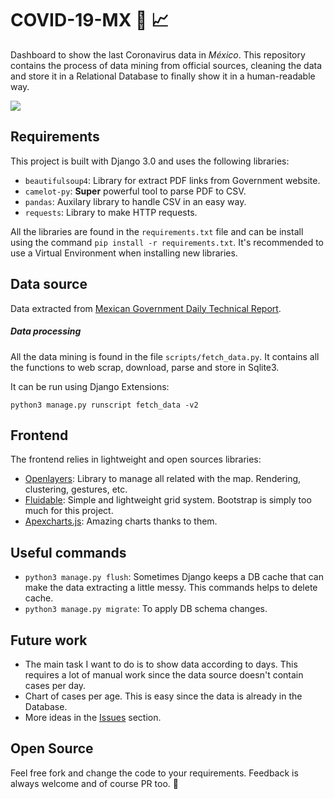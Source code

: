 # COVID-19-MX 🦠 📈
Dashboard to show the last Coronavirus data in *México*. This repository contains the process of data mining from official sources, cleaning the data and store it in a Relational Database to finally show it in a human-readable way.

![](https://overflow.ai/static/tracker/images/coronavirus_dashboard_mexico.png)

## Requirements
This project is built with Django 3.0 and uses the following libraries:
 - `beautifulsoup4`: Library for extract PDF links from Government website.
 - `camelot-py`: **Super** powerful tool to parse PDF to CSV.
 - `pandas`: Auxilary library to handle CSV in an easy way.
 - `requests`: Library to make HTTP requests.

 All the libraries are found in the `requirements.txt` file and can be install using the command `pip install -r requirements.txt`. It's recommended to use a Virtual Environment when installing new libraries.

## Data source
Data extracted from [Mexican Government Daily Technical Report](https://www.gob.mx/salud/documentos/nuevo-coronavirus-2019-ncov-comunicado-tecnico-diario?idiom=es).

##### Data processing
All the data mining is found in the file
`scripts/fetch_data.py`. It contains all the functions to web scrap, download, parse and store in Sqlite3.

It can be run using Django Extensions:
```
python3 manage.py runscript fetch_data -v2
```

## Frontend
The frontend relies in lightweight and open sources libraries:
- [Openlayers](https://github.com/openlayers/openlayers): Library to manage all related with the map. Rendering, clustering, gestures, etc.
- [Fluidable](https://fluidable.com/): Simple and lightweight grid system. Bootstrap is simply too much for this project.
- [Apexcharts.js](https://github.com/apexcharts/apexcharts.js): Amazing charts thanks to them.

## Useful commands
- `python3 manage.py flush`: Sometimes Django keeps a DB cache that can make the data extracting a little messy. This commands helps to delete cache.
- `python3 manage.py migrate`: To apply DB schema changes.

## Future work
- The main task I want to do is to show data according to days. This requires a lot of manual work since the data source doesn't contain cases per day.
- Chart of cases per age. This is easy since the data is already in the Database.
- More ideas in the [Issues](https://github.com/jesusmartinoza/COVID-19-MX/issues) section.

## Open Source
Feel free fork and change the code to your requirements. Feedback is always welcome and of course PR too. 🙈